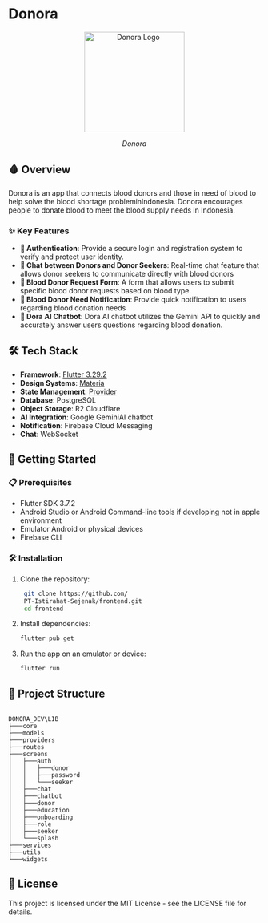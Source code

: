 # Donora

<div align="center">
  <img src="https://pub-edaa30c44dd54bf0a8c76f650df4e4dd.r2.dev/profiles/1747421635_logo.png" alt="Donora Logo" width="200"/>
  <p><em>Donora</em></p>
</div>

## 🩸 Overview

Donora is an app that connects blood donors and those in need of blood to help solve the blood shortage probleminIndonesia.
Donora encourages people to donate blood to meet the blood supply needs in Indonesia.

### ✨ Key Features

- **🧩 Authentication**: Provide a secure login and registration system to verify and protect user identity.
- **💬 Chat between Donors and
Donor Seekers**: Real-time chat feature that allows donor seekers to communicate directly with blood donors
- **🔎 Blood Donor Request Form**: A form that allows users to submit specific blood donor requests based on blood type.
- **📲 Blood Donor Need Notification**: Provide quick notification to users regarding blood donation needs
- **🤖 Dora AI Chatbot**: Dora AI chatbot utilizes the Gemini API to quickly and accurately answer users questions regarding blood donation.

## 🛠️ Tech Stack

- **Framework**: [Flutter 3.29.2](https://flutter.dev/)
- **Design Systems**: [Materia](https://m3.material.io/get-started)
- **State Management**: [Provider](https://pub.dev/packages/provider)
- **Database**: PostgreSQL
- **Object Storage**: R2 Cloudflare
- **AI Integration**: Google GeminiAI chatbot
- **Notification**: Firebase Cloud Messaging
- **Chat**: WebSocket

## 🚀 Getting Started

### 📋 Prerequisites

- Flutter SDK 3.7.2
- Android Studio or Android Command-line tools if developing not in apple environment
- Emulator Android or physical devices
- Firebase CLI

### 🛠 Installation

1. Clone the repository:
   ```bash
    git clone https://github.com/
    PT-Istirahat-Sejenak/frontend.git
    cd frontend
   ```

2. Install dependencies:
   ```bash
   flutter pub get
   ```

3. Run the app on an emulator or device:
   ```bash
   flutter run
   ```

## 📂 Project Structure
```

DONORA_DEV\LIB
├───core
├───models
├───providers
├───routes
├───screens
│   ├───auth
│   │   ├───donor
│   │   ├───password
│   │   └───seeker
│   ├───chat
│   ├───chatbot
│   ├───donor
│   ├───education
│   ├───onboarding
│   ├───role
│   ├───seeker
│   └───splash
├───services
├───utils
└───widgets

```

## 📄 License

This project is licensed under the MIT License - see the LICENSE file for details.
